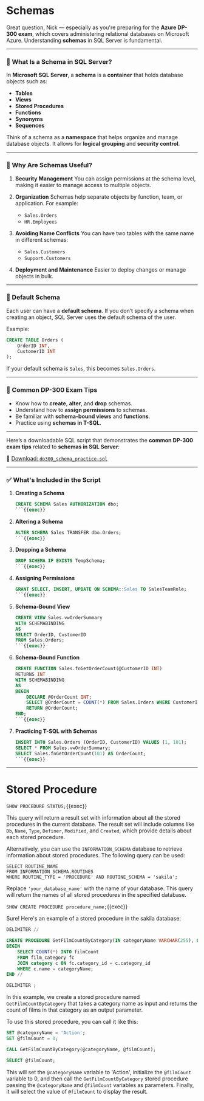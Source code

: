 # Schemas


Great question, Nick — especially as you're preparing for the **Azure DP-300 exam**, which covers administering relational databases on Microsoft Azure. Understanding **schemas** in SQL Server is fundamental.

---

### 🔹 What Is a Schema in SQL Server?

In **Microsoft SQL Server**, a **schema** is a **container** that holds database objects such as:

- **Tables**
- **Views**
- **Stored Procedures**
- **Functions**
- **Synonyms**
- **Sequences**

Think of a schema as a **namespace** that helps organize and manage database objects. It allows for **logical grouping** and **security control**.

---

### 🔹 Why Are Schemas Useful?

1. **Security Management**
   You can assign permissions at the schema level, making it easier to manage access to multiple objects.

2. **Organization**
   Schemas help separate objects by function, team, or application. For example:
   - `Sales.Orders`
   - `HR.Employees`

3. **Avoiding Name Conflicts**
   You can have two tables with the same name in different schemas:
   - `Sales.Customers`
   - `Support.Customers`

4. **Deployment and Maintenance**
   Easier to deploy changes or manage objects in bulk.

---

### 🔹 Default Schema

Each user can have a **default schema**. If you don’t specify a schema when creating an object, SQL Server uses the default schema of the user.

Example:
```sql
CREATE TABLE Orders (
    OrderID INT,
    CustomerID INT
);
```
If your default schema is `Sales`, this becomes `Sales.Orders`.

---

### 🔹 Common DP-300 Exam Tips

- Know how to **create**, **alter**, and **drop** schemas.
- Understand how to **assign permissions** to schemas.
- Be familiar with **schema-bound views** and **functions**.
- Practice using **schemas in T-SQL**.

---

Here’s a downloadable SQL script that demonstrates the **common DP-300 exam tips** related to **schemas in SQL Server**:

📄 [Download: `dp300_schema_practice.sql`](blob:https://outlook.office.com/d634d568-685e-496c-8640-8e521031a21a)

---

### ✅ What's Included in the Script

1. **Creating a Schema**
   ```sql
   CREATE SCHEMA Sales AUTHORIZATION dbo;
   ```{{exec}}

2. **Altering a Schema**
   ```sql
   ALTER SCHEMA Sales TRANSFER dbo.Orders;
   ```{{exec}}

3. **Dropping a Schema**
   ```sql
   DROP SCHEMA IF EXISTS TempSchema;
   ```{{exec}}

4. **Assigning Permissions**
   ```sql
   GRANT SELECT, INSERT, UPDATE ON SCHEMA::Sales TO SalesTeamRole;
   ```{{exec}}

5. **Schema-Bound View**
   ```sql
   CREATE VIEW Sales.vwOrderSummary
   WITH SCHEMABINDING
   AS
   SELECT OrderID, CustomerID
   FROM Sales.Orders;
   ```{{exec}}

6. **Schema-Bound Function**
   ```sql
   CREATE FUNCTION Sales.fnGetOrderCount(@CustomerID INT)
   RETURNS INT
   WITH SCHEMABINDING
   AS
   BEGIN
       DECLARE @OrderCount INT;
       SELECT @OrderCount = COUNT(*) FROM Sales.Orders WHERE CustomerID = @CustomerID;
       RETURN @OrderCount;
   END;
   ```{{exec}}

7. **Practicing T-SQL with Schemas**
   ```sql
   INSERT INTO Sales.Orders (OrderID, CustomerID) VALUES (1, 101);
   SELECT * FROM Sales.vwOrderSummary;
   SELECT Sales.fnGetOrderCount(101) AS OrderCount;
   ```{{exec}}

---



# Stored Procedure


`SHOW PROCEDURE STATUS;`{{exec}}

This query will return a result set with information about all the stored procedures in the current database. The result set will include columns like `Db`, `Name`, `Type`, `Definer`, `Modified`, and `Created`, which provide details about each stored procedure.

Alternatively, you can use the `INFORMATION_SCHEMA` database to retrieve information about stored procedures. The following query can be used:

```
SELECT ROUTINE_NAME
FROM INFORMATION_SCHEMA.ROUTINES
WHERE ROUTINE_TYPE = 'PROCEDURE' AND ROUTINE_SCHEMA = 'sakila';
```

Replace `'your_database_name'` with the name of your database. This query will return the names of all stored procedures in the specified database.



`SHOW CREATE PROCEDURE procedure_name;`{{exec}}


Sure! Here's an example of a stored procedure in the sakila database:

```sql
DELIMITER //

CREATE PROCEDURE GetFilmCountByCategory(IN categoryName VARCHAR(255), OUT filmCount INT)
BEGIN
    SELECT COUNT(*) INTO filmCount
    FROM film_category fc
    JOIN category c ON fc.category_id = c.category_id
    WHERE c.name = categoryName;
END //

DELIMITER ;
```

In this example, we create a stored procedure named `GetFilmCountByCategory` that takes a category name as input and returns the count of films in that category as an output parameter.

To use this stored procedure, you can call it like this:

```sql
SET @categoryName = 'Action';
SET @filmCount = 0;

CALL GetFilmCountByCategory(@categoryName, @filmCount);

SELECT @filmCount;
```

This will set the `@categoryName` variable to 'Action', initialize the `@filmCount` variable to 0, and then call the `GetFilmCountByCategory` stored procedure passing the `@categoryName` and `@filmCount` variables as parameters. Finally, it will select the value of `@filmCount` to display the result.
